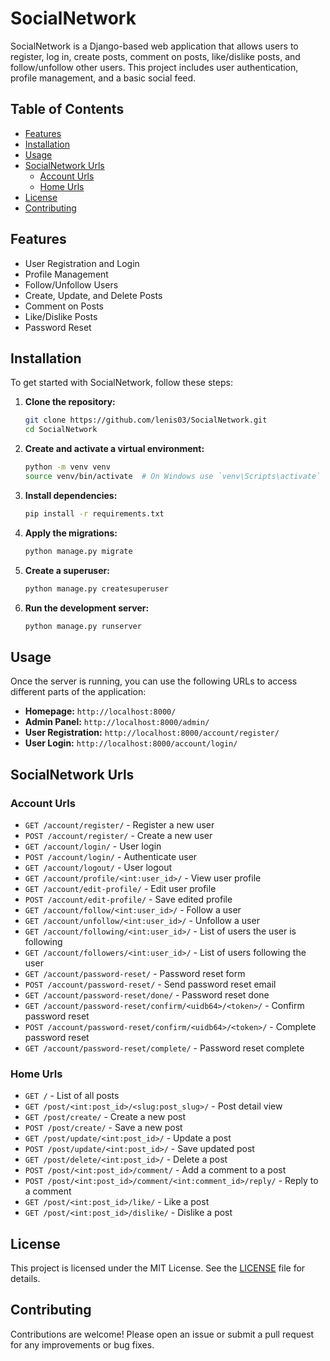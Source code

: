 # SocialNetwork

SocialNetwork is a Django-based web application that allows users to register, log in, create posts, comment on posts, like/dislike posts, and follow/unfollow other users. This project includes user authentication, profile management, and a basic social feed.

## Table of Contents

- [Features](#features)
- [Installation](#installation)
- [Usage](#usage)
- [SocialNetwork Urls](#socialnetwork-urls)
  - [Account Urls](#account-urls)
  - [Home Urls](#home-urls)
- [License](#license)
- [Contributing](#contributing)

## Features

- User Registration and Login
- Profile Management
- Follow/Unfollow Users
- Create, Update, and Delete Posts
- Comment on Posts
- Like/Dislike Posts
- Password Reset

## Installation

To get started with SocialNetwork, follow these steps:

1. **Clone the repository:**

    ```bash
    git clone https://github.com/lenis03/SocialNetwork.git
    cd SocialNetwork
    ```

2. **Create and activate a virtual environment:**

    ```bash
    python -m venv venv
    source venv/bin/activate  # On Windows use `venv\Scripts\activate`
    ```

3. **Install dependencies:**

    ```bash
    pip install -r requirements.txt
    ```

4. **Apply the migrations:**

    ```bash
    python manage.py migrate
    ```

5. **Create a superuser:**

    ```bash
    python manage.py createsuperuser
    ```

6. **Run the development server:**

    ```bash
    python manage.py runserver
    ```

## Usage

Once the server is running, you can use the following URLs to access different parts of the application:

- **Homepage:** `http://localhost:8000/`
- **Admin Panel:** `http://localhost:8000/admin/`
- **User Registration:** `http://localhost:8000/account/register/`
- **User Login:** `http://localhost:8000/account/login/`

## SocialNetwork Urls

### Account Urls

- `GET /account/register/` - Register a new user
- `POST /account/register/` - Create a new user
- `GET /account/login/` - User login
- `POST /account/login/` - Authenticate user
- `GET /account/logout/` - User logout
- `GET /account/profile/<int:user_id>/` - View user profile
- `GET /account/edit-profile/` - Edit user profile
- `POST /account/edit-profile/` - Save edited profile
- `GET /account/follow/<int:user_id>/` - Follow a user
- `GET /account/unfollow/<int:user_id>/` - Unfollow a user
- `GET /account/following/<int:user_id>/` - List of users the user is following
- `GET /account/followers/<int:user_id>/` - List of users following the user
- `GET /account/password-reset/` - Password reset form
- `POST /account/password-reset/` - Send password reset email
- `GET /account/password-reset/done/` - Password reset done
- `GET /account/password-reset/confirm/<uidb64>/<token>/` - Confirm password reset
- `POST /account/password-reset/confirm/<uidb64>/<token>/` - Complete password reset
- `GET /account/password-reset/complete/` - Password reset complete

### Home Urls

- `GET /` - List of all posts
- `GET /post/<int:post_id>/<slug:post_slug>/` - Post detail view
- `GET /post/create/` - Create a new post
- `POST /post/create/` - Save a new post
- `GET /post/update/<int:post_id>/` - Update a post
- `POST /post/update/<int:post_id>/` - Save updated post
- `GET /post/delete/<int:post_id>/` - Delete a post
- `POST /post/<int:post_id>/comment/` - Add a comment to a post
- `POST /post/<int:post_id>/comment/<int:comment_id>/reply/` - Reply to a comment
- `GET /post/<int:post_id>/like/` - Like a post
- `GET /post/<int:post_id>/dislike/` - Dislike a post

## License

This project is licensed under the MIT License. See the [LICENSE](LICENSE) file for details.

## Contributing

Contributions are welcome! Please open an issue or submit a pull request for any improvements or bug fixes.
